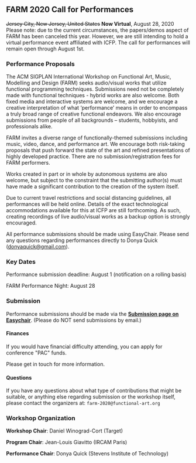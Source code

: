 ## FARM 2020 Call for Performances

<span style="text-decoration: line-through;">Jersey City, New Jersey, United States</span>
**Now Virtual**, August 28, 2020
Please note: due to the current circumstances, the papers/demos aspect of FARM has been 
canceled this year. However, we are still intending to hold a virtual 
performance event affiliated with ICFP. The call for performances will 
remain open through August 1st.

### Performance Proposals

The ACM SIGPLAN International Workshop on Functional Art, Music, Modelling and
Design (FARM) seeks audio/visual works that utilize functional programming techniques. Submissions 
need not be completely made with functional techniques - hybrid works are also welcome. 
Both fixed media and interactive systems are welcome, and we encourage a creative 
interpretation of what ‘performance’ means in order to encompass a truly broad range of 
creative functional endeavors. We also encourage submissions from people of all backgrounds
– students, hobbyists, and professionals alike.

FARM invites a diverse range of functionally-themed submissions including music, video, dance, 
and performance art. We encourage both risk-taking proposals that push forward the state of 
the art and refined presentations of highly developed practice. There are no 
submission/registration fees for FARM performers. 

Works created in part or in whole by autonomous systems are also welcome, but subject 
to the constraint that the submitting author(s) must have made a significant contribution 
to the creation of the system itself. 

Due to current travel restrictions and social distancing guidelines, all performances will 
be held online.  Details of the exact technological accommodations available for this at 
ICFP are still forthcoming. As such, creating recordings of live audio/visual works as a 
backup option is strongly encouraged.

All performance submissions should be made using EasyChair. Please send any questions 
regarding performances directly to Donya Quick (donyaquick@gmail.com).


### Key Dates

Performance submission deadline: August 1 (notification on a rolling basis)

FARM Performance Night: August 28 

### Submission

Performance submissions should be made via the
[**Submission page on Easychair**](https://easychair.org/conferences/?conf=farm2020).
(Please do NOT send submissions by email.)

#### Finances

If you would have financial difficulty attending, you can apply for conference
"PAC" funds.

Please get in touch for more information.

#### Questions

If you have any questions about what type of contributions that might be
suitable, or anything else regarding submission or the workshop itself, please
contact the organizers at: `farm-2020@functional-art.org`

### Workshop Organization

**Workshop Chair**: Daniel Winograd-Cort (Target)

**Program Chair**: Jean-Louis Giavitto (IRCAM Paris)

**Performance Chair**: Donya Quick (Stevens Institute of Technology)
